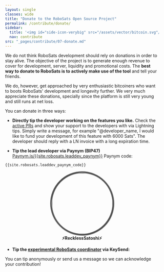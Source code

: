 ```yaml
---
layout: single
classes: wide
title: "Donate to the RoboSats Open Source Project"
permalink: /contribute/donate/
sidebar:
  title: '<img id="side-icon-verybig" src="/assets/vector/bitcoin.svg"/>Donate'
  nav: contribute
src: "_pages/contribute/07-donate.md"
---
```


We do not think RoboSats development should rely on donations in order to stay alive. The objective of the project is to generate enough revenue to cover for development, server, liquidity and promotional costs. The **best way to donate to RoboSats is to actively make use of the tool** and tell your friends.

We do, however, get approached by very enthusiastic bitcoiners who want to boots RoboSats' development and longevity further. We very much appreciate these donations, specially since the platform is still very young and still runs at net loss.

You can donate in three ways:

 - **Directly tip the developer working on the features you like.** Check the [active PRs](https://github.com/Reckless-Satoshi/robosats/pulls) and show your support to the developers with via Lightning tips. Simply write a message, for example "@developer_name, I would like to fund your development of this feature with 6000 Sats". The developer should reply with a LN invoice with a long expiration time.

 - **Tip the lead developer via Paynym (BIP47)** [Paynym.is/{{site.robosats.leaddev_paynym}}](https://paynym.is/*{{site.robosats.leaddev_paynym}}*) Paynym code:
 ```
 {{site.robosats.leaddev_paynym_code}}
 ```
 <div align="center">
  <img style="border-radius: 50%; border: 4px solid #555;filter: drop-shadow(1px 1px 1px #000000);width:200px;height:200px" src="https://pbs.twimg.com/profile_images/1501319536477282305/M7De9qEE_400x400.jpg"/><br/>
  <b>⚡RecklessSatoshi⚡</b>
 </div>



 - **Tip the [experimental RoboSats coordinator](https://amboss.space/node/{{site.robosats.node_id}}) via KeySend:**
  <div>
    <lightning-widget name="Experimental Coordinator" accent="#9c27b0" to="{{site.robosats.node_id}}" image="https://pbs.twimg.com/profile_images/1524391291475406850/ULKOymid_400x400.jpg"/>
    <script src="https://embed.twentyuno.net/js/app.js"></script>
  </div>







 You can tip anonymously or send us a message so we can acknowledge your contribution!

